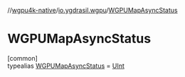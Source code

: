 //[wgpu4k-native](../../../index.md)/[io.ygdrasil.wgpu](../index.md)/[WGPUMapAsyncStatus](index.md)

# WGPUMapAsyncStatus

[common]\
typealias [WGPUMapAsyncStatus](index.md) = [UInt](https://kotlinlang.org/api/core/kotlin-stdlib/kotlin/-u-int/index.html)